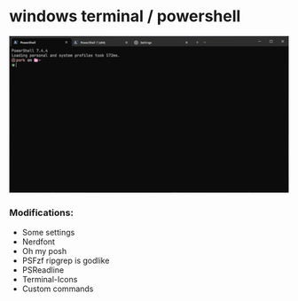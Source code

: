 # windows terminal / powershell

![](preview.png)

### Modifications:
- Some settings
- Nerdfont
- Oh my posh
- PSFzf
ripgrep is godlike
- PSReadline
- Terminal-Icons
- Custom commands
